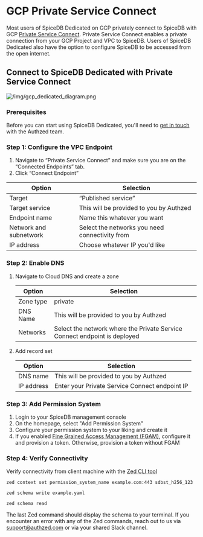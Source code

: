 # GCP Private Service Connect

Most users of SpiceDB Dedicated on GCP privately connect to SpiceDB with GCP [Private Service Connect](https://cloud.google.com/vpc/docs/private-service-connect). Private Service Connect enables a private connection from your GCP Project and VPC to SpiceDB. Users of SpiceDB Dedicated also have the option to configure SpiceDB to be accessed from the open internet.

## Connect to SpiceDB Dedicated with Private Service Connect

![/img/gcp_dedicated_diagram.png](/img/gcp_dedicated_diagram.png)

### Prerequisites

Before you can start using SpiceDB Dedicated, you'll need to [get in touch](https://authzed.com/call) with the Authzed team.

### Step 1: Configure the VPC Endpoint

1. Navigate to “Private Service Connect” and make sure you are on the “Connected Endpoints” tab.
2. Click “Connect Endpoint”

| Option                 | Selection |
| ---------------------  | ------------------- |
| Target                 | “Published service” |
| Target service         | This will be provided to you by Authzed |
| Endpoint name          | Name this whatever you want |
| Network and subnetwork | Select the networks you need connectivity from |
| IP address             | Choose whatever IP you'd like |

### Step 2: Enable DNS

1. Navigate to Cloud DNS and create a zone

   | Option | Selection |
   | ---------------------  | ------------------- |
   | Zone type | private |
   | DNS Name | This will be provided to you by Authzed |
   | Networks | Select the network where the Private Service Connect endpoint is deployed |

2. Add record set

   | Option | Selection |
   | ---------------------  | ------------------- |
   | DNS name | This will be provided to you by Authzed |
   | IP address | Enter your Private Service Connect endpoint IP |

### Step 3: Add Permission System

1. Login to your SpiceDB management console
2. On the homepage, select "Add Permission System"
3. Configure your permission system to your liking and create it
4. If you enabled [Fine Grained Access Management (FGAM)](/spicedb-dedicated/fgam), configure it and provision a token. Otherwise, provision a token without FGAM

### Step 4: Verify Connectivity

Verify connectivity from client machine with the [Zed CLI tool](https://github.com/authzed/zed)

``` zed
zed context set permission_system_name example.com:443 sdbst_h256_123
```

``` zed
zed schema write example.yaml
```

``` zed
zed schema read
```

The last Zed command should display the schema to your terminal. If you encounter an error with any of the Zed commands, reach out to us via [support@authzed.com](support@authzed.com) or via your shared Slack channel.
